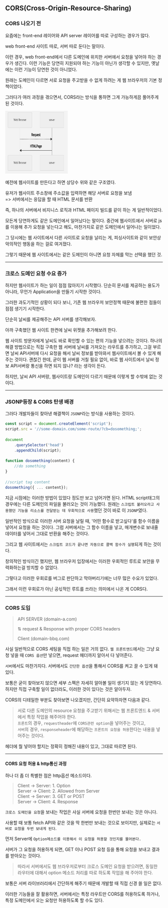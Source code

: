 ## CORS(Cross-Origin-Resource-Sharing)

### CORS 나오기 전

요즘에는 front-end 레이어와 API server 레이어를 따로 구성하는 경우가 많다.

web front-end 사이트 따로, 서버 따로 둔다는 말이다.

이런 경우, web front-end에서 다른 도메인에 위치한 서버에서 요청을 넣어야 하는 경우가 생긴다. 이런 기능은 당연히 지원되야 하는 기능이 아닌가 생각할 수 있지만, 옛날에는 이런 기능이 당연한 것이
아니었다.   

원래는 도메인이 다르면 서로 요청을 주고받을 수 없게 하려는 게 웹 브라우저의 기본 정책이었다.

그러다가 여러 과정을 겪으면서, CORS라는 방식을 통하면 그게 가능하게끔 풀어주게 된 것이다.

<img src="./assets/sq1.png" width="200px" height="200" alt="sequence_diagram">


예전에 웹사이트를 만든다고 하면 상당수 위와 같은 구조였다.

유저가 웹사이트 주소창에 주소값을 입력하면 해당 서버로 요청을 보냄<br>
=> 서버에서는 응답을 할 때 HTML 문서를 반환

즉, 하나의 서버에서 비지니스 로직과 HTML 페이지 빌드를 같이 하는 게 일반적이었다.

모든게 당연하게도 같은 도메인에서 일어났다는 말이다. 중간에 웹사이트에서 서버로 js를 이용해 추가 요청을 넣는다고 해도, 마찬가지로 같은 도메인에서 일어나는 일이었다.

그 당시에는 웹 사이트에서 다른 사이트로 요청을 날리는 게, 피싱사이트와 같이 보안상 악의적인 행동을 하는 걸로 여겨졌다.

그렇기 때문에 웹 사이트에서는 같은 도메인이 아니면 요청 자체를 막는 선택을 했던 것.

---

### 크로스 도메인 요청 수요 증가

하지만 웹사이트가 하는 일이 점점 많아지기 시작했다. 단순히 문서를 제공하는 용도가 아니라, 무언가 Application을 만들기 시작한 것이다.

그러한 과도기적인 상황이 되다 보니, 기존 웹 브라우저 보안정책 때문에 불편한 점들이 점점 생기기 시작한다.

단순히 날씨를 제공해주는 API 서버를 생각해보자.

아까 구축했던 웹 사이트 한켠에 날씨 위젯을 추가해보려 한다.

웹 사이트 방문자에게 날씨도 바로 확인할 수 있는 편의 기능을 넣으려는 것이다. 하나의 해결 방법으로는 직접 구축한 웹 서버에 날씨를 가져오는 라우트를 추가하고, 그걸 부르면 날씨 API서버에 다시 요청을 해서 날씨
정보를 받아와서 웹사이트에서 볼 수 있게 해주는 것이다. 괜찮긴 한데, 굳이 웹 서버를 거칠 필요 없이, 바로 웹 사이트에서 날씨 정보 API서버랑 통신을 하면 되지 않나? 라는 생각이 든다.

하지만, 날씨 API 서버랑, 웹사이트랑 도메인이 다르기 때문에 이렇게 할 수밖에 없는 것이다.

---

### JSONP등장 & CORS 탄생 배경

그러다 개발자들이 찾아낸 해결책이 `JSONP`라는 방식을 사용하는 것이다.

```js
const script = document.createElement('script');
script.src = '//some-domain.com/some-route/?cb=dosomething;';

document
    .querySelector('head')
    .appendChild(script);

function dosomething(content) {
    //do something
}

//script tag content
dosomething({ ... content});
```

지금 시점에는 이러한 방법이 있었다 정도만 보고 넘어가면 된다. HTML script태그의 경우에는 다른 도메인의
파일을 불러오는 것이 가능했다. 원래는 `스크립트 불러오라고 사용했던 기능을 리소스를 전달받는 데 우회적으로 사용`했던 것이
바로 이 `JSONP`였다.

일반적인 방식으로 이러한 서버 요청을 날릴 때, '어떤 함수로 받고싶다'를 함수 이름을 넣어서 요청을 하는 것이다. 그럼 서버에서는 그 함수 이름을 넣고, 
매개변수로 보내줄 데이터를 넣어서 그대로 반환을 해주는 것이다.

그리고 웹 사이트에서는 `스크립트 코드가 끝나면 자동으로 콜백 함수가 실행`되게 하는 것이다.

창의적인 방식이긴 했지만, 웹 브라우저 입장에서는 이러한 우회적인 루트로 보안을 무력화하는걸 방치할 수 없었다.

그렇다고 이러한 우회로를 버그로 판단하고 막아버리기에는 너무 많은 수요가 있었다.

그래서 이런 우회로가 아닌 공싟적인 루트를 쓰라는 의미에서 나온 게 CORS다.

---

### CORS 도입

> API SERVER (domain-a.com)
> 
> ⇅ request & Response with proper CORS headers 
> 
> Client (domain-bbq.com) 

사실 일반적으로 CORS 세팅을 직접 하는 일은 거의 없다. `웹 프론트엔드`에서는 그냥 요청 넣을 때 `CORS 옵션`만 넣으면, request 헤더까지 알아서 다 넣어준다.

`서버`에서도 마찬가지다. 서버에서도 `간단한 옵션`을 통해서 CORS를 켜고 끌 수 있게 돼 있다.

보통은 굳이 찾아보지 않으면 세부 스펙은 자세히 알아볼 일이 생기지 않는 게 당연하다. 하지만 직접 구축할 일이 없더라도, 이러한 것이 있다는 것은 알아두자.

CORS의 디테일한 부분도 찾아보면 나오겠지만, 간단히 요약하자면 다음과 같다.

>서로 다른 도메인의 resource 요청을 주고받기 위해서는 웹 프론트엔드 & 서버에서 특정 작업을 해주어야 한다.<br>
`프론트`의 경우, `requestheader`에 `CORS관련 option`을 넣어주는 것이고,<br>
`서버`의 경우, `responseheader`에 해당하는 `프론트의 요청을 허용`한다는 내용을 넣어주는 것이다.

헤더에 뭘 넣어야 할지는 정확히 정해진 내용이 있고, 그대로 따르면 된다.

---

#### CORS 요청 허용 & http통신 과정 

하나 더 좀 더 특별한 점은 http옵션 메소드이다.

> Client -> Server: 1. Option<br>
> Server -> Client: 2. Allowed from Server<br>
> Client -> Server: 3. GET or POST<br>
> Server -> Client: 4. Response

`크로스 도메인을 요청`을 보내는 작업은 사실 서버에 요청을 한번만 보내는 것은 아니다. 

사용할 때 보통 fetch API와 같은 것을 딱 한번만 보내는 것으로 보이지만, 실제로는 `서버로 요청을 두번 보내게 된다`.

먼저 Server에 `Option메소드를 이용해서 이 요청을 허용할 것인지를 물어본다.`

서버가 그 요청을 허용하게 되면, GET 이나 POST 요청 등을 통해 요청을 보내고 결과를 받아오는 것이다.

>따라서 서버에서도 웹 브라우저로부터 크로스 도메인 요청을 받으려면, 동일한 라우터에 대해서 option 메소드 처리를 따로 하도록 작업을 해 주어야 한다.

보통은 서버 라이브러리에서 간단하게 해주기 때문에 개발할 때 직접 신경 쓸 일은 없다.

이러한 기능들을 잘 활용하면, 서버에서는 특정 라우트만 CORS를 허용하도록 하거나, 특정 도메인에서 오는 요청만 허용하도록 할 수도 있다.









